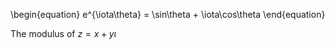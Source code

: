 \begin{equation}
e^{\iota\theta} = \sin\theta + \iota\cos\theta
\end{equation}

The modulus of $z=x+y\iota$